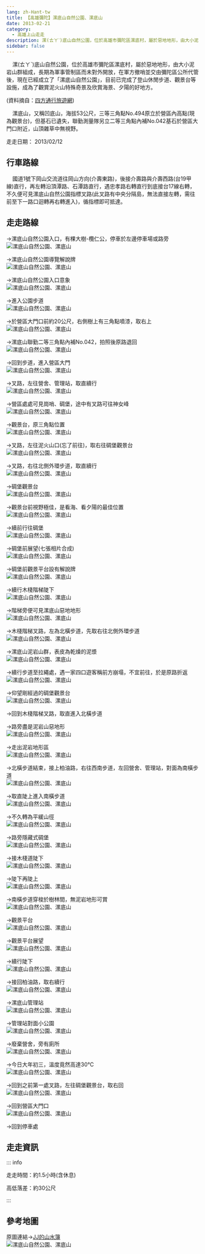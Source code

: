 ```yaml
---
lang: zh-Hant-tw
title: 【高雄彌陀】漯底山自然公園、漯底山
date: 2013-02-21
category: 
  - 高雄上山走走
description: 漯(ㄊㄚˋ)底山自然公園，位於高雄市彌陀區漯底村，屬於惡地地形，由大小泥岩山群組成，長期為軍事管制區而未對外開放，在軍方撤哨並交由彌陀區公所代管後，現在已經成立了「漯底山自然公園」，目前已完成了登山休閒步道、觀景台等設施，成為了觀賞泥火山特殊奇景及欣賞海景、夕陽的好地方。(資料摘自：[四方通行旅遊網](http://guide.easytravel.com.tw/scenic.aspx?CityID=20&AreaID=273&PlaceID=3170)) 漯底山，又稱凹底山，海拔53公尺，三等三角點No.494原立於營區內高點(現為觀景台)，但基石已遺失，聯勤測量隊另立二等三角點內補No.042基石於營區大門口附近，山頂雜草中無視野。
sidebar: false
---
```


    漯(ㄊㄚˋ)底山自然公園，位於高雄市彌陀區漯底村，屬於惡地地形，由大小泥岩山群組成，長期為軍事管制區而未對外開放，在軍方撤哨並交由彌陀區公所代管後，現在已經成立了「漯底山自然公園」，目前已完成了登山休閒步道、觀景台等設施，成為了觀賞泥火山特殊奇景及欣賞海景、夕陽的好地方。

(資料摘自：[四方通行旅遊網](http://guide.easytravel.com.tw/scenic.aspx?CityID=20&AreaID=273&PlaceID=3170))  

    漯底山，又稱凹底山，海拔53公尺，三等三角點No.494原立於營區內高點(現為觀景台)，但基石已遺失，聯勤測量隊另立二等三角點內補No.042基石於營區大門口附近，山頂雜草中無視野。

<!-- more -->

走走日期： 2013/02/12

## 行車路線  
    國道1號下岡山交流道往岡山方向(介壽東路)，後接介壽路與介壽西路(台19甲線)直行，再左轉沿頂潭路、石潭路直行，遇忠孝路右轉直行到底接台17線右轉，不久便可見漯底山自然公園指標叉路(此叉路有中央分隔島，無法直接左轉，需往前至下一路口迴轉再右轉進入)，循指標即可抵達。

## 走走路線  
→漯底山自然公園入口，有棵大樹-欖仁公，停車於左邊停車場或路旁  
![漯底山自然公園、漯底山](https://1013399.github.io/image-3/166/250220830_l.jpg)

→漯底山自然公園導覽解說牌  
![漯底山自然公園、漯底山](https://1013399.github.io/image-3/166/250220835_l.jpg)

→漯底山自然公園入口意象  
![漯底山自然公園、漯底山](https://1013399.github.io/image-3/166/250220845_l.jpg)

→進入公園步道  
![漯底山自然公園、漯底山](https://1013399.github.io/image-3/166/250220849_l.jpg)

→於營區大門口前約20公尺，右側樹上有三角點噴漆，取右上  
![漯底山自然公園、漯底山](https://1013399.github.io/image-3/166/250220859_l.jpg)

→漯底山聯勤二等三角點內補No.042，拍照後原路退回  
![漯底山自然公園、漯底山](https://1013399.github.io/image-3/166/250220869_l.jpg)

→回到步道，進入營區大門  
![漯底山自然公園、漯底山](https://1013399.github.io/image-3/166/250220862_l.jpg)

→叉路，左往營舍、管理站，取直續行  
![漯底山自然公園、漯底山](https://1013399.github.io/image-3/166/250220872_l.jpg)

→營區處處可見崗哨、碉堡，途中有叉路可往神女峰  
![漯底山自然公園、漯底山](https://1013399.github.io/image-3/166/250220883_l.jpg)

→觀景台，原三角點位置  
![漯底山自然公園、漯底山](https://1013399.github.io/image-3/166/250220888_l.jpg)

→叉路，左往泥火山口(忘了前往)，取右往碉堡觀景台  
![漯底山自然公園、漯底山](https://1013399.github.io/image-3/166/250220892_l.jpg)

→叉路，右往北側外環步道，取直續行  
![漯底山自然公園、漯底山](https://1013399.github.io/image-3/166/250220896_l.jpg)

→碉堡觀景台  
![漯底山自然公園、漯底山](https://1013399.github.io/image-3/166/250220900_l.jpg)

→觀景台前視野極佳，是看海、看夕陽的最佳位置  
![漯底山自然公園、漯底山](https://1013399.github.io/image-3/166/250220908_l.jpg)

→續前行往碉堡  
![漯底山自然公園、漯底山](https://1013399.github.io/image-3/166/250220913_l.jpg)

→碉堡前展望(七張相片合成)  
![漯底山自然公園、漯底山](https://1013399.github.io/image-3/166/250221081_l.jpg)

→碉堡前觀景平台設有解說牌  
![漯底山自然公園、漯底山](https://1013399.github.io/image-3/166/250220920_l.jpg)

→續行木棧階梯陡下  
![漯底山自然公園、漯底山](https://1013399.github.io/image-3/166/250220924_l.jpg)

→階梯旁便可見漯底山惡地地形  
![漯底山自然公園、漯底山](https://1013399.github.io/image-3/166/250220931_l.jpg)

→木棧階梯叉路，左為北橫步道，先取右往北側外環步道  
![漯底山自然公園、漯底山](https://1013399.github.io/image-3/166/250220938_l.jpg)

→漯底山泥岩山群，表皮為乾燥的泥漿  
![漯底山自然公園、漯底山](https://1013399.github.io/image-3/166/250220944_l.jpg)

→續行步道至拉繩處，遇一家四口遊客稱前方崩塌，不宜前往，於是原路折返  
![漯底山自然公園、漯底山](https://1013399.github.io/image-3/166/250220951_l.jpg)

→仰望剛經過的碉堡觀景台  
![漯底山自然公園、漯底山](https://1013399.github.io/image-3/166/250220960_l.jpg)

→回到木棧階梯叉路，取直進入北橫步道

→路旁盡是泥岩山惡地形  
![漯底山自然公園、漯底山](https://1013399.github.io/image-3/166/250220965_l.jpg)

→走出泥岩地形區  
![漯底山自然公園、漯底山](https://1013399.github.io/image-3/166/250220979_l.jpg)

→北橫步道結束，接上柏油路，右往西南步道，左回營舍、管理站，對面為南橫步道  
![漯底山自然公園、漯底山](https://1013399.github.io/image-3/166/250220986_l.jpg)

→取直陡上進入南橫步道  
![漯底山自然公園、漯底山](https://1013399.github.io/image-3/166/250220994_l.jpg)

→不久轉為平緩山徑  
![漯底山自然公園、漯底山](https://1013399.github.io/image-3/166/250220998_l.jpg)

→路旁隱藏式碉堡  
![漯底山自然公園、漯底山](https://1013399.github.io/image-3/166/250221003_l.jpg)

→接木棧道陡下  
![漯底山自然公園、漯底山](https://1013399.github.io/image-3/166/250221008_l.jpg)

→陡下再陡上  
![漯底山自然公園、漯底山](https://1013399.github.io/image-3/166/250221012_l.jpg)

→南橫步道穿梭於樹林間，無泥岩地形可賞  
![漯底山自然公園、漯底山](https://1013399.github.io/image-3/166/250221017_l.jpg)

→觀景平台  
![漯底山自然公園、漯底山](https://1013399.github.io/image-3/166/250221020_l.jpg)

→觀景平台展望  
![漯底山自然公園、漯底山](https://1013399.github.io/image-3/166/250221024_l.jpg)

→續行陡下  
![漯底山自然公園、漯底山](https://1013399.github.io/image-3/166/250221025_l.jpg)

→接回柏油路，取右續行  
![漯底山自然公園、漯底山](https://1013399.github.io/image-3/166/250221032_l.jpg)

→漯底山管理站  
![漯底山自然公園、漯底山](https://1013399.github.io/image-3/166/250221033_l.jpg)

→管理站對面小公園  
![漯底山自然公園、漯底山](https://1013399.github.io/image-3/166/250221036_l.jpg)

→廢棄營舍，旁有廁所  
![漯底山自然公園、漯底山](https://1013399.github.io/image-3/166/250221041_l.jpg)

→今日大年初三，溫度竟然高達30℃  
![漯底山自然公園、漯底山](https://1013399.github.io/image-3/166/250221045_l.jpg)

→回到之前第一處叉路，左往碉堡觀景台，取右回  
![漯底山自然公園、漯底山](https://1013399.github.io/image-3/166/250221047_l.jpg)

→回到營區大門口  
![漯底山自然公園、漯底山](https://1013399.github.io/image-3/166/250221051_l.jpg)

→回到停車處


## 走走資訊

::: info

走走時間：約1.5小時(含休息)

高低落差：約30公尺

:::

## 參考地圖  
原圖連結→[JJ的山水簿](http://tw.myblog.yahoo.com/jj-mount/article?mid=11362)  
![漯底山自然公園、漯底山](https://1013399.github.io/image-3/166/250221125_l.jpg)